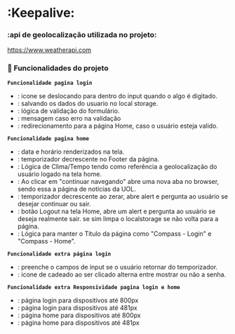 # :Keepalive:

### :api de geolocalização utilizada no projeto: 

<https://www.weatherapi.com>


### :hammer: Funcionalidades do projeto
**`Funcionalidade pagina login`**
- : icone se deslocando para dentro do input quando o algo é digitado.
- : salvando os dados do usuario no local storage.
- : lógica de validação do formulário.
- : mensagem caso erro na validação
- : redirecionamento para a página Home, caso o usuário esteja valido.

**`Funcionalidade pagina home`**
- : data e horário renderizados na tela.
- : temporizador decrescente no Footer da página.
- : Lógica de Clima/Tempo tendo como referência a geolocalização do usuário logado na tela home.
- : Ao clicar em "continuar navegando" abre uma nova aba no browser, sendo essa a página de notícias da UOL.
- : temporizador decrescente ao zerar, abre alert e pergunta ao usuário se desejar continuar ou sair.
- : botão Logout na tela Home, abre um alert e pergunta ao usuário se deseja realmente sair. se sim limpa o localstorage se não volta para a página.
- : Lógica para manter o Título da página como "Compass - Login" e "Compass - Home".
 
**`Funcionalidade extra página login`**
- : preenche o campos de input se o usuário retornar do temporizador.
- : icone de cadeado ao ser clicado alterna entre mostrar ou não a senha.

**`Funcionalidade extra Responsividade pagina login e home`**
- : página login para dispositivos até 800px
- : página login para dispositivos até 481px
- : página home para dispositivos até 800px 
- : página home para dispositivos até 481px
 

  



